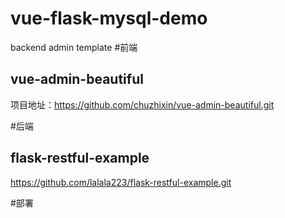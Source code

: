 # vue-flask-mysql-demo
backend admin template
#前端
## vue-admin-beautiful
项目地址：https://github.com/chuzhixin/vue-admin-beautiful.git

#后端
## flask-restful-example
https://github.com/lalala223/flask-restful-example.git

#部署
